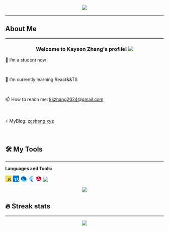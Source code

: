 <p align="center">
    <a href="https://github.com/DenverCoder1/readme-typing-svg"><img src="https://readme-typing-svg.herokuapp.com?color=%2336BCF7&size=48&lines=Welcome+to+my+profile!"></a>
</p>
<hr/>

<h2>About Me</h2>
<hr/>
<h3 align="center">
  Welcome to Kayson Zhang's profile!
  <!-- This is provided by others -->
  <img src="https://media.giphy.com/media/hvRJCLFzcasrR4ia7z/giphy.gif" width="28">
</h3>
<p>🔭 I’m a student now</p><br/>
<p>🌱 I’m currently learning React&&TS</p><br/>
<p>📫 How to reach me: <a href="kszhang2024@gmail.com">kszhang2024@gmail.com</a></p><br/>
<p>⚡ MyBlog: <a href="www.zcsheng.xyz">zcsheng.xyz</a></p><br/>


<h2>🛠️ My Tools</h2>
<hr/>
<strong>Languages and Tools:</strong>  

<code><img height="20" src="https://raw.githubusercontent.com/github/explore/80688e429a7d4ef2fca1e82350fe8e3517d3494d/topics/javascript/javascript.png"></code>
<code><img height="20" src="https://raw.githubusercontent.com/github/explore/80688e429a7d4ef2fca1e82350fe8e3517d3494d/topics/typescript/typescript.png"></code>
<code><img height="20" src="https://raw.githubusercontent.com/github/explore/80688e429a7d4ef2fca1e82350fe8e3517d3494d/topics/dart/dart.png"></code>
<code><img height="20" src="https://raw.githubusercontent.com/github/explore/cebd63002168a05a6a642f309227eefeccd92950/topics/flutter/flutter.png"></code>
<code><img height="20" src="https://raw.githubusercontent.com/github/explore/80688e429a7d4ef2fca1e82350fe8e3517d3494d/topics/angular/angular.png"></code>
<code><img height="20" src="https://api-platform.com/static/74e20e175f4d908bbc0f1e2af28d3d66/Logo_Circle%20webby%20blue.svg"></code>

<p align="center">
  <a href="https://github.com/anuraghazra/github-readme-stats">
    <img src="https://github-readme-stats.vercel.app/api/top-langs/?username=kszhang2024&layout=compact">
  </a>
</p>

<h2>🔥 Streak stats</h2>
<hr/>
<p align="center">
  <a href="https://github.com/ashutosh00710/github-readme-activity-graph">
    <img src="https://activity-graph.herokuapp.com/graph?username=kszhang2024&theme=react-dark">
  </a>
</p>
  